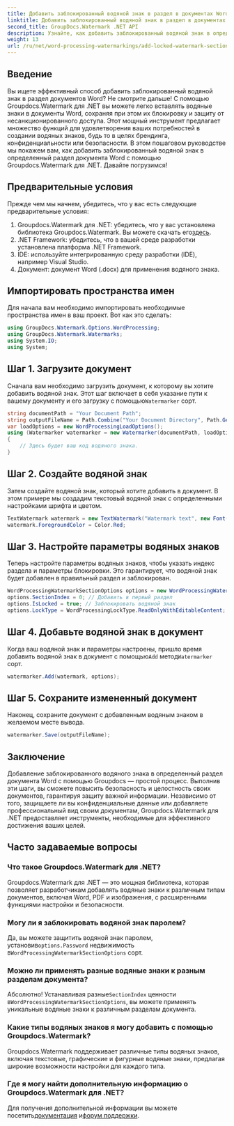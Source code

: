 ```yaml
---
title: Добавить заблокированный водяной знак в раздел в документах Word
linktitle: Добавить заблокированный водяной знак в раздел в документах Word
second_title: GroupDocs.Watermark .NET API
description: Узнайте, как добавить заблокированный водяной знак в определенный раздел документов Word с помощью Groupdocs для .NET, с помощью этого подробного пошагового руководства.
weight: 13
url: /ru/net/word-processing-watermarkings/add-locked-watermark-section-word-docs/
---
```

## Введение
Вы ищете эффективный способ добавить заблокированный водяной знак в раздел документов Word? Не смотрите дальше! С помощью Groupdocs.Watermark для .NET вы можете легко вставлять водяные знаки в документы Word, сохраняя при этом их блокировку и защиту от несанкционированного доступа. Этот мощный инструмент предлагает множество функций для удовлетворения ваших потребностей в создании водяных знаков, будь то в целях брендинга, конфиденциальности или безопасности. В этом пошаговом руководстве мы покажем вам, как добавить заблокированный водяной знак в определенный раздел документа Word с помощью Groupdocs.Watermark для .NET. Давайте погрузимся!
## Предварительные условия
Прежде чем мы начнем, убедитесь, что у вас есть следующие предварительные условия:
1.  Groupdocs.Watermark для .NET: убедитесь, что у вас установлена библиотека Groupdocs.Watermark. Вы можете скачать его[здесь](https://releases.groupdocs.com/Watermark/net/).
2. .NET Framework: убедитесь, что в вашей среде разработки установлена платформа .NET Framework.
3. IDE: используйте интегрированную среду разработки (IDE), например Visual Studio.
4. Документ: документ Word (.docx) для применения водяного знака.
## Импортировать пространства имен
Для начала вам необходимо импортировать необходимые пространства имен в ваш проект. Вот как это сделать:
```csharp
using GroupDocs.Watermark.Options.WordProcessing;
using GroupDocs.Watermark.Watermarks;
using System.IO;
using System;
```
## Шаг 1. Загрузите документ
 Сначала вам необходимо загрузить документ, к которому вы хотите добавить водяной знак. Этот шаг включает в себя указание пути к вашему документу и его загрузку с помощью`Watermarker` сорт.
```csharp
string documentPath = "Your Document Path";
string outputFileName = Path.Combine("Your Document Directory", Path.GetFileName(documentPath));
var loadOptions = new WordProcessingLoadOptions();
using (Watermarker watermarker = new Watermarker(documentPath, loadOptions))
{
    // Здесь будет ваш код водяного знака.
}
```
## Шаг 2. Создайте водяной знак
Затем создайте водяной знак, который хотите добавить в документ. В этом примере мы создадим текстовый водяной знак с определенными настройками шрифта и цветом.
```csharp
TextWatermark watermark = new TextWatermark("Watermark text", new Font("Arial", 19));
watermark.ForegroundColor = Color.Red;
```
## Шаг 3. Настройте параметры водяных знаков
Теперь настройте параметры водяных знаков, чтобы указать индекс раздела и параметры блокировки. Это гарантирует, что водяной знак будет добавлен в правильный раздел и заблокирован.
```csharp
WordProcessingWatermarkSectionOptions options = new WordProcessingWatermarkSectionOptions();
options.SectionIndex = 0; // Добавить в первый раздел
options.IsLocked = true; // Заблокировать водяной знак
options.LockType = WordProcessingLockType.ReadOnlyWithEditableContent; // Тип замка
```
## Шаг 4. Добавьте водяной знак в документ
 Когда ваш водяной знак и параметры настроены, пришло время добавить водяной знак в документ с помощью`Add` метод`Watermarker` сорт.
```csharp
watermarker.Add(watermark, options);
```
## Шаг 5. Сохраните измененный документ
Наконец, сохраните документ с добавленным водяным знаком в желаемом месте вывода.
```csharp
watermarker.Save(outputFileName);
```
## Заключение
Добавление заблокированного водяного знака в определенный раздел документа Word с помощью Groupdocs — простой процесс. Выполнив эти шаги, вы сможете повысить безопасность и целостность своих документов, гарантируя защиту важной информации. Независимо от того, защищаете ли вы конфиденциальные данные или добавляете профессиональный вид своим документам, Groupdocs.Watermark для .NET предоставляет инструменты, необходимые для эффективного достижения ваших целей.
## Часто задаваемые вопросы
### Что такое Groupdocs.Watermark для .NET?
Groupdocs.Watermark для .NET — это мощная библиотека, которая позволяет разработчикам добавлять водяные знаки к различным типам документов, включая Word, PDF и изображения, с расширенными функциями настройки и безопасности.
### Могу ли я заблокировать водяной знак паролем?
 Да, вы можете защитить водяной знак паролем, установив`options.Password` недвижимость в`WordProcessingWatermarkSectionOptions` сорт.
### Можно ли применять разные водяные знаки к разным разделам документа?
 Абсолютно! Устанавливая разные`SectionIndex` ценности в`WordProcessingWatermarkSectionOptions`, вы можете применять уникальные водяные знаки к различным разделам документа.
### Какие типы водяных знаков я могу добавить с помощью Groupdocs.Watermark?
Groupdocs.Watermark поддерживает различные типы водяных знаков, включая текстовые, графические и фигурные водяные знаки, предлагая широкие возможности настройки для каждого типа.
### Где я могу найти дополнительную информацию о Groupdocs.Watermark для .NET?
 Для получения дополнительной информации вы можете посетить[документация](https://tutorials.groupdocs.com/Watermark/net/) и[форум поддержки](https://forum.groupdocs.com/c/watermark/19).